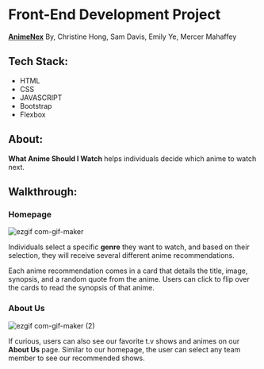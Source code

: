 # Front-End Development Project
[**AnimeNex**](https://animenex.netlify.app/)
 By, Christine Hong, Sam Davis, Emily Ye, Mercer Mahaffey


 ## Tech Stack:
 - HTML
 - CSS
 - JAVASCRIPT
 - Bootstrap
 - Flexbox


## About:
**What Anime Should I Watch** helps individuals decide which anime to watch next.

## Walkthrough:
### Homepage

![ezgif com-gif-maker](https://user-images.githubusercontent.com/90011565/137644674-6b19b816-f3a6-4d1a-962a-c4ff501f1a51.gif)

Individuals select a specific **genre** they want to watch, and based on their selection, they will receive several different anime recommendations. 


Each anime recommendation comes in a card that details the title, image, synopsis, and a random quote from the anime. Users can click to flip over the cards to read the synopsis of that anime.
### About Us
![ezgif com-gif-maker (2)](https://user-images.githubusercontent.com/90011565/137644748-6f4db055-e2ed-4405-921e-e76c44872299.gif)

If curious, users can also see our favorite t.v shows and animes on our **About Us** page. Similar to our homepage, the user can select any team member to see our recommended shows.


